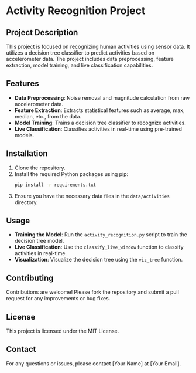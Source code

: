# Activity Recognition Project

## Project Description

This project is focused on recognizing human activities using sensor data. It utilizes a decision tree classifier to predict activities based on accelerometer data. The project includes data preprocessing, feature extraction, model training, and live classification capabilities.

## Features

- **Data Preprocessing**: Noise removal and magnitude calculation from raw accelerometer data.
- **Feature Extraction**: Extracts statistical features such as average, max, median, etc., from the data.
- **Model Training**: Trains a decision tree classifier to recognize activities.
- **Live Classification**: Classifies activities in real-time using pre-trained models.

## Installation

1. Clone the repository.
2. Install the required Python packages using pip:
   ```bash
   pip install -r requirements.txt
   ```
3. Ensure you have the necessary data files in the `data/Activities` directory.

## Usage

- **Training the Model**: Run the `activity_recognition.py` script to train the decision tree model.
- **Live Classification**: Use the `classify_live_window` function to classify activities in real-time.
- **Visualization**: Visualize the decision tree using the `viz_tree` function.

## Contributing

Contributions are welcome! Please fork the repository and submit a pull request for any improvements or bug fixes.

## License

This project is licensed under the MIT License.

## Contact

For any questions or issues, please contact [Your Name] at [Your Email]. 